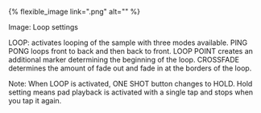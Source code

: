 ---
---

{% flexible_image link=".png" alt="" %}

Image: Loop settings

LOOP: activates looping of the sample with three modes available. PING PONG loops front to back and then back to front. LOOP POINT creates an additional marker determining the beginning of the loop. CROSSFADE determines the amount of fade out and fade in at the borders of the loop. 

Note: When LOOP is activated, ONE SHOT button changes to HOLD. Hold setting means pad playback is activated with a single tap and stops when you tap it again.
